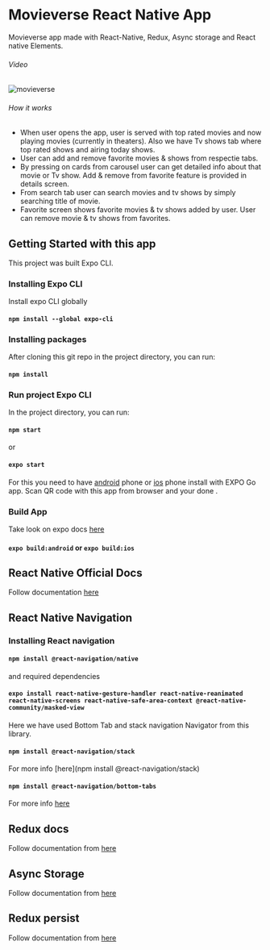 # Movieverse React Native App

Movieverse app made with React-Native, Redux, Async storage and React native Elements.

###### Video

![movieverse](/assets/movieverse.gif)

###### How it works

- When user opens the app, user is served with top rated movies and now playing movies (currently in theaters). Also we have Tv shows tab where top rated shows and airing today shows.
- User can add and remove favorite movies & shows from respectie tabs.
- By pressing on cards from carousel user can get detailed info about that movie or Tv show. Add & remove from favorite feature is provided in details screen.
- From search tab user can search movies and tv shows by simply searching title of movie.
- Favorite screen shows favorite movies & tv shows added by user. User can remove movie & tv shows from favorites.

## Getting Started with this app

This project was built Expo CLI.

### Installing Expo CLI

Install expo CLI globally

#### `npm install --global expo-cli`

### Installing packages

After cloning this git repo in the project directory, you can run:

#### `npm install`

### Run project Expo CLI

In the project directory, you can run:

#### `npm start`

or

#### `expo start`

For this you need to have [android](https://play.google.com/store/apps/details?id=host.exp.exponent&hl=en_IN&gl=US) phone or [ios](https://apps.apple.com/us/app/expo-go/id982107779) phone install with EXPO Go app.
Scan QR code with this app from browser and your done .

### Build App

Take look on expo docs [here](https://docs.expo.io/distribution/building-standalone-apps/)

#### `expo build:android` or `expo build:ios`

## React Native Official Docs

Follow documentation [here](https://reactnative.dev/docs/getting-started)

## React Native Navigation

### Installing React navigation

#### `npm install @react-navigation/native`

and required dependencies

#### `expo install react-native-gesture-handler react-native-reanimated react-native-screens react-native-safe-area-context @react-native-community/masked-view`

Here we have used Bottom Tab and stack navigation Navigator from this library.

#### `npm install @react-navigation/stack`

For more info [here](npm install @react-navigation/stack)

#### `npm install @react-navigation/bottom-tabs`

For more info [here](https://reactnavigation.org/docs/bottom-tab-navigator/)

## Redux docs

Follow documentation from [here](https://redux.js.org/api/api-reference)

## Async Storage

Follow documentation from [here](https://www.npmjs.com/package/@react-native-community/async-storage)

## Redux persist

Follow documentation from [here](https://www.npmjs.com/package/redux-persist)

